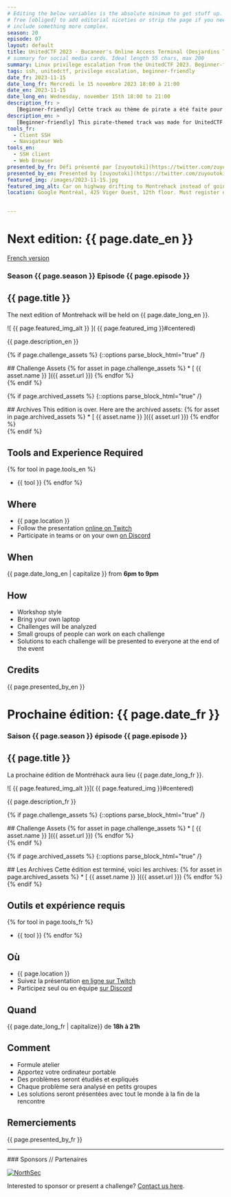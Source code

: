 ```yaml
---
# Editing the below variables is the absolute minimum to get stuff up. Feel
# free [obliged] to add editorial niceties or strip the page if you need to
# include something more complex.
season: 20
episode: 07
layout: default
title: UnitedCTF 2023 - Bucaneer's Online Access Terminal (Desjardins Track)
# summary for social media cards. Ideal length 55 chars, max 200
summary: Linux privilege escalation from the UnitedCTF 2023. Beginner-friendly.
tags: ssh, unitedctf, privilege escalation, beginner-friendly
date_fr: 2023-11-15
date_long_fr: Mercredi le 15 novembre 2023 18:00 à 21:00
date_en: 2023-11-15
date_long_en: Wednesday, november 15th 18:00 to 21:00
description_fr: >
   [Beginner-friendly] Cette track au thème de pirate a été faite pour le UnitedCTF comme un challenge d'introduction à l'escalade de privilège (privilege escalation) via des mauvaises pratiques de sysadmin, menant ultimement à une exécution de code (RCE). NOTE IMPORTANTE: Avant d'aller à l'événement au 12e étage, on doit s'enregistrer au 9e étage.
description_en: >
   [Beginner-friendly] This pirate-themed track was made for UnitedCTF as an introduction to privilege escalation through common bad sysadmin practices, ultimately leading to RCE. IMPORTANT NOTE: Before going to the event on the 12th floor, you need to register on the 9th floor.
tools_fr:
  - Client SSH
  - Navigateur Web
tools_en:
  - SSH client
  - Web Browser
presented_by_fr: Défi présenté par [zuyoutoki](https://twitter.com/zuyoutoki, https://zuy.out.oki.moe)
presented_by_en: Presented by [zuyoutoki](https://twitter.com/zuyoutoki, https://zuy.out.oki.moe)
featured_img: /images/2023-11-15.jpg
featured_img_alt: Car on highway drifting to Montrehack instead of going back home.
location: Google Montréal, 425 Viger Ouest, 12th floor. Must register on the 9th floor before.

  
---
```


# Next edition: {{ page.date_en }}
[French version](#french)

### Season {{ page.season }} Episode {{ page.episode }}

## {{ page.title }}

The next edition of Montrehack will be held on {{ page.date_long_en }}.

![ {{ page.featured_img_alt }} ]( {{ page.featured_img }}#centered)

{{ page.description_en }}

{% if page.challenge_assets %}
{::options parse_block_html="true" /}
<div class="assets">
## Challenge Assets
{% for asset in page.challenge_assets %}
* [ {{ asset.name }} ]({{ asset.url }})
{% endfor %}
</div>
{% endif %}

{% if page.archived_assets %}
{::options parse_block_html="true" /}
<div class="archives">
## Archives
This edition is over. Here are the archived assets:
{% for asset in page.archived_assets %}
* [ {{ asset.name }} ]({{ asset.url }})
{% endfor %}
</div>
{% endif %}

## Tools and Experience Required

{% for tool in page.tools_en %}
* {{ tool }}
{% endfor %}

## Where


* {{ page.location }}
* Follow the presentation [online on Twitch](https://twitch.tv/montrehack/)
* Participate in teams or on your own [on Discord](https://discord.gg/4qfFwPX)

## When

{{ page.date_long_en | capitalize }} from **6pm to 9pm**

## How

* Workshop style
* Bring your own laptop
* Challenges will be analyzed
* Small groups of people can work on each challenge
* Solutions to each challenge will be presented to everyone at the end of the event

## Credits

{{ page.presented_by_en }}

<a id="french"></a>

# Prochaine édition: {{ page.date_fr }}

### Saison {{ page.season }} épisode {{ page.episode }}

## {{ page.title }}

La prochaine édition de Montréhack aura lieu {{ page.date_long_fr }}.

![ {{ page.featured_img_alt }}]( {{ page.featured_img }}#centered)

{{ page.description_fr }}

{% if page.challenge_assets %}
{::options parse_block_html="true" /}
<div class="assets">
## Challenge Assets
{% for asset in page.challenge_assets %}
* [ {{ asset.name }} ]({{ asset.url }})
{% endfor %}
</div>
{% endif %}

{% if page.archived_assets %}
{::options parse_block_html="true" /}
<div class="archives">
## Les Archives
Cette édition est terminé, voici les archives:
{% for asset in page.archived_assets %}
* [ {{ asset.name }} ]({{ asset.url }})
{% endfor %}
</div>
{% endif %}

## Outils et expérience requis

{% for tool in page.tools_fr %}
* {{ tool }}
{% endfor %}

## Où

* {{ page.location }}
* Suivez la présentation [en ligne sur Twitch](https://twitch.tv/montrehack/)
* Participez seul ou en équipe [sur Discord](https://discord.gg/4qfFwPX)

## Quand

{{ page.date_long_fr | capitalize}} de **18h à 21h**

## Comment

* Formule atelier
* Apportez votre ordinateur portable
* Des problèmes seront étudiés et expliqués
* Chaque problème sera analysé en petits groupes
* Les solutions seront présentées avec tout le monde à la fin de la rencontre

## Remerciements

{{ page.presented_by_fr }}

<hr/>
### Sponsors // Partenaires

[![NorthSec](/images/nsec_logo.png)](https://nsec.io/)

Interested to sponsor or present a challenge? [Contact us here](https://docs.google.com/forms/d/e/1FAIpQLSecc0vfe3pIwMJjIBCYW4G43ZwtagwVESu_qHKnglnBc3R3ww/viewform?usp=sf_link).
